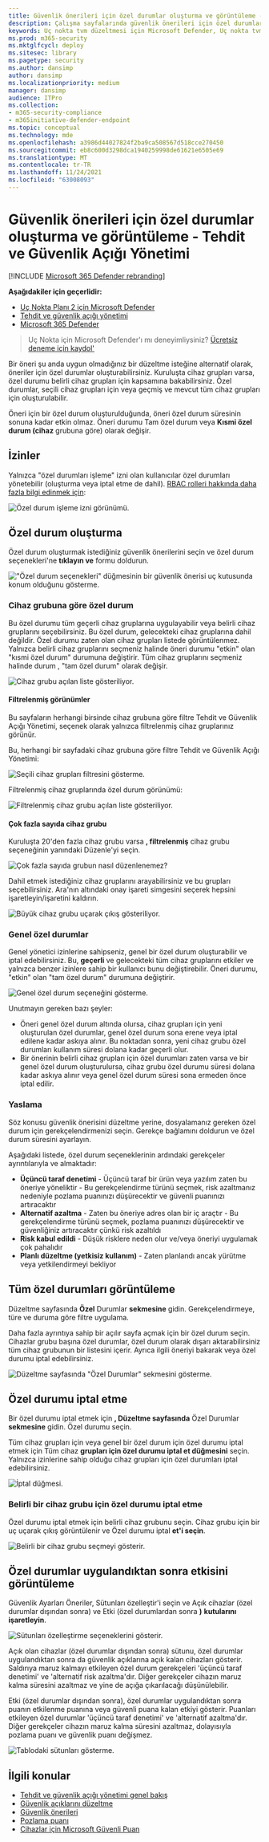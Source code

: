 ```yaml
---
title: Güvenlik önerileri için özel durumlar oluşturma ve görüntüleme - Tehdit ve Güvenlik Açığı Yönetimi
description: Çalışma sayfalarında güvenlik önerileri için özel durumlar oluşturun Tehdit ve Güvenlik Açığı Yönetimi.
keywords: Uç nokta tvm düzeltmesi için Microsoft Defender, Uç nokta tvm için Microsoft Defender, Tehdit ve Güvenlik Açığı Yönetimi, tehdit & güvenlik açığı yönetimi, tehdit & güvenlik açığı yönetimi düzeltme, tvm düzeltme intune, tvm düzeltme sccm
ms.prod: m365-security
ms.mktglfcycl: deploy
ms.sitesec: library
ms.pagetype: security
ms.author: dansimp
author: dansimp
ms.localizationpriority: medium
manager: dansimp
audience: ITPro
ms.collection:
- m365-security-compliance
- m365initiative-defender-endpoint
ms.topic: conceptual
ms.technology: mde
ms.openlocfilehash: a3986d44027824f2ba9ca508567d518cce270450
ms.sourcegitcommit: eb8c600d3298dca1940259998de61621e6505e69
ms.translationtype: MT
ms.contentlocale: tr-TR
ms.lasthandoff: 11/24/2021
ms.locfileid: "63008093"
---
```

# <a name="create-and-view-exceptions-for-security-recommendations---threat-and-vulnerability-management"></a>Güvenlik önerileri için özel durumlar oluşturma ve görüntüleme - Tehdit ve Güvenlik Açığı Yönetimi

[!INCLUDE [Microsoft 365 Defender rebranding](../../includes/microsoft-defender.md)]

**Aşağıdakiler için geçerlidir:**

- [Uç Nokta Planı 2 için Microsoft Defender](https://go.microsoft.com/fwlink/?linkid=2154037)
- [Tehdit ve güvenlik açığı yönetimi](next-gen-threat-and-vuln-mgt.md)
- [Microsoft 365 Defender](https://go.microsoft.com/fwlink/?linkid=2118804)

> Uç Nokta için Microsoft Defender'ı mı deneyimliysiniz? [Ücretsiz deneme için kaydol'](https://signup.microsoft.com/create-account/signup?products=7f379fee-c4f9-4278-b0a1-e4c8c2fcdf7e&ru=https://aka.ms/MDEp2OpenTrial?ocid=docs-wdatp-portaloverview-abovefoldlink)

Bir öneri şu anda uygun olmadığınız bir düzeltme isteğine alternatif olarak, öneriler için özel durumlar oluşturabilirsiniz. Kuruluşta cihaz grupları varsa, özel durumu belirli cihaz grupları için kapsamına bakabilirsiniz. Özel durumlar, seçili cihaz grupları için veya geçmiş ve mevcut tüm cihaz grupları için oluşturulabilir.

Öneri için bir özel durum oluşturulduğunda, öneri özel durum süresinin sonuna kadar etkin olmaz. Öneri durumu Tam özel durum veya **Kısmi özel** **durum (cihaz** grubuna göre) olarak değişir.

## <a name="permissions"></a>İzinler

Yalnızca "özel durumları işleme" izni olan kullanıcılar özel durumları yönetebilir (oluşturma veya iptal etme de dahil). [RBAC rolleri hakkında daha fazla bilgi edinmek için](user-roles.md):

![Özel durum işleme izni görünümü.](images/tvm-exception-permissions.png)

## <a name="create-an-exception"></a>Özel durum oluşturma

Özel durum oluşturmak istediğiniz güvenlik önerilerini seçin ve özel durum seçenekleri'ne **tıklayın ve** formu doldurun.

!["Özel durum seçenekleri" düğmesinin bir güvenlik önerisi uç kutusunda konum olduğunu gösterme.](images/tvm-exception-options.png)

### <a name="exception-by-device-group"></a>Cihaz grubuna göre özel durum

Bu özel durumu tüm geçerli cihaz gruplarına uygulayabilir veya belirli cihaz gruplarını seçebilirsiniz. Bu özel durum, gelecekteki cihaz gruplarına dahil değildir. Özel durumu zaten olan cihaz grupları listede görüntülenmez. Yalnızca belirli cihaz gruplarını seçmeniz halinde öneri durumu "etkin" olan "kısmi özel durum" durumuna değiştirir. Tüm cihaz gruplarını seçmeniz halinde durum , "tam özel durum" olarak değişir.

![Cihaz grubu açılan liste gösteriliyor.](images/tvm-exception-device-group-500.png)

#### <a name="filtered-views"></a>Filtrelenmiş görünümler

Bu sayfaların herhangi birsinde cihaz grubuna göre filtre Tehdit ve Güvenlik Açığı Yönetimi, seçenek olarak yalnızca filtrelenmiş cihaz gruplarınız görünür.

Bu, herhangi bir sayfadaki cihaz grubuna göre filtre Tehdit ve Güvenlik Açığı Yönetimi:

![Seçili cihaz grupları filtresini gösterme.](images/tvm-selected-device-groups.png)

Filtrelenmiş cihaz gruplarında özel durum görünümü:

![Filtrelenmiş cihaz grubu açılan liste gösteriliyor.](images/tvm-exception-device-filter500.png)

#### <a name="large-number-of-device-groups"></a>Çok fazla sayıda cihaz grubu

Kuruluşta 20'den fazla cihaz grubu varsa **, filtrelenmiş** cihaz grubu seçeneğinin yanındaki Düzenle'yi seçin.

![Çok fazla sayıda grubun nasıl düzenlenemez?](images/tvm-exception-edit-groups.png)

Dahil etmek istediğiniz cihaz gruplarını arayabilirsiniz ve bu grupları seçebilirsiniz. Ara'nın altındaki onay işareti simgesini seçerek hepsini işaretleyin/işaretini kaldırın.

![Büyük cihaz grubu uçarak çıkış gösteriliyor.](images/tvm-exception-device-group-flyout-400.png)

### <a name="global-exceptions"></a>Genel özel durumlar

Genel yönetici izinlerine sahipseniz, genel bir özel durum oluşturabilir ve iptal edebilirsiniz. Bu, **geçerli** ve gelecekteki tüm cihaz gruplarını etkiler ve yalnızca benzer izinlere sahip bir kullanıcı bunu değiştirebilir. Öneri durumu, "etkin" olan "tam özel durum" durumuna değiştirir.

![Genel özel durum seçeneğini gösterme.](images/tvm-exception-global.png)

Unutmayın gereken bazı şeyler:

- Öneri genel özel durum altında olursa, cihaz grupları için yeni oluşturulan özel durumlar, genel özel durum sona erene veya iptal edilene kadar askıya alınır. Bu noktadan sonra, yeni cihaz grubu özel durumları kullanım süresi dolana kadar geçerli olur.
- Bir önerinin belirli cihaz grupları için özel durumları zaten varsa ve bir genel özel durum oluşturulursa, cihaz grubu özel durumu süresi dolana kadar askıya alınır veya genel özel durum süresi sona ermeden önce iptal edilir.

### <a name="justification"></a>Yaslama

Söz konusu güvenlik önerisini düzeltme yerine, dosyalamanız gereken özel durum için gerekçelendirmenizi seçin. Gerekçe bağlamını doldurun ve özel durum süresini ayarlayın.

Aşağıdaki listede, özel durum seçeneklerinin ardındaki gerekçeler ayrıntılarıyla ve almaktadır:

- **Üçüncü taraf denetimi** - Üçüncü taraf bir ürün veya yazılım zaten bu öneriye yöneliktir - Bu gerekçelendirme türünü seçmek, risk azaltmanız nedeniyle pozlama puanınızı düşürecektir ve güvenli puanınızı artıracaktır
- **Alternatif azaltma** - Zaten bu öneriye adres olan bir iç araçtır - Bu gerekçelendirme türünü seçmek, pozlama puanınızı düşürecektir ve güvenliğiniz artıracaktır çünkü risk azaltıldı
- **Risk kabul edildi** - Düşük risklere neden olur ve/veya öneriyi uygulamak çok pahalıdır
- **Planlı düzeltme (yetkisiz kullanım)** - Zaten planlandı ancak yürütme veya yetkilendirmeyi bekliyor

## <a name="view-all-exceptions"></a>Tüm özel durumları görüntüleme

Düzeltme sayfasında **Özel** Durumlar **sekmesine** gidin. Gerekçelendirmeye, türe ve duruma göre filtre uygulama.

 Daha fazla ayrıntıya sahip bir açılır sayfa açmak için bir özel durum seçin. Cihazlar grubu başına özel durumlar, özel durum olarak dışarı aktarabilirsiniz tüm cihaz grubunun bir listesini içerir. Ayrıca ilgili öneriyi  bakarak veya özel durumu iptal edebilirsiniz.

![Düzeltme sayfasında "Özel Durumlar" sekmesini gösterme.](images/tvm-exception-view.png)

## <a name="how-to-cancel-an-exception"></a>Özel durumu iptal etme

Bir özel durumu iptal etmek için **, Düzeltme sayfasında** Özel Durumlar **sekmesine** gidin. Özel durumu seçin.

Tüm cihaz grupları için veya genel bir özel durum için özel durumu iptal etmek için Tüm cihaz **grupları için özel durumu iptal et düğmesini** seçin. Yalnızca izinlerine sahip olduğu cihaz grupları için özel durumları iptal edebilirsiniz.

![İptal düğmesi.](images/tvm-exception-cancel.png)

### <a name="cancel-the-exception-for-a-specific-device-group"></a>Belirli bir cihaz grubu için özel durumu iptal etme

Özel durumu iptal etmek için belirli cihaz grubunu seçin. Cihaz grubu için bir uç uçarak çıkış görüntülenir ve Özel durumu iptal **et'i seçin**.

![Belirli bir cihaz grubu seçmeyi gösterir.](images/tvm-exception-device-group-hover.png)

## <a name="view-impact-after-exceptions-are-applied"></a>Özel durumlar uygulandıktan sonra etkisini görüntüleme

Güvenlik Ayarları Öneriler, Sütunları özelleştir'i seçin  ve Açık cihazlar (özel durumlar dışından sonra) ve Etki (özel durumlardan sonra **)** **kutularını işaretleyin**.

![Sütunları özelleştirme seçeneklerini gösterir.](images/tvm-after-exceptions.png)

Açık olan cihazlar (özel durumlar dışından sonra) sütunu, özel durumlar uygulandıktan sonra da güvenlik açıklarına açık kalan cihazları gösterir. Saldırıya maruz kalmayı etkileyen özel durum gerekçeleri 'üçüncü taraf denetimi' ve 'alternatif risk azaltma'dır. Diğer gerekçeler cihazın maruz kalma süresini azaltmaz ve yine de açığa çıkarılacağı düşünülebilir.

Etki (özel durumlar dışından sonra), özel durumlar uygulandıktan sonra puanın etkilenme puanına veya güvenli puana kalan etkiyi gösterir. Puanları etkileyen özel durumlar 'üçüncü taraf denetimi' ve 'alternatif azaltma'dır. Diğer gerekçeler cihazın maruz kalma süresini azaltmaz, dolayısıyla pozlama puanı ve güvenlik puanı değişmez.

![Tablodaki sütunları gösterme.](images/tvm-after-exceptions-table.png)

## <a name="related-topics"></a>İlgili konular

- [Tehdit ve güvenlik açığı yönetimi genel bakış](next-gen-threat-and-vuln-mgt.md)
- [Güvenlik açıklarını düzeltme](tvm-remediation.md)
- [Güvenlik önerileri](tvm-security-recommendation.md)
- [Pozlama puanı](tvm-exposure-score.md)
- [Cihazlar için Microsoft Güvenli Puan](tvm-microsoft-secure-score-devices.md)

